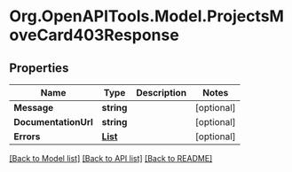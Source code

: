 # Org.OpenAPITools.Model.ProjectsMoveCard403Response

## Properties

Name | Type | Description | Notes
------------ | ------------- | ------------- | -------------
**Message** | **string** |  | [optional] 
**DocumentationUrl** | **string** |  | [optional] 
**Errors** | [**List<ProjectsMoveCard403ResponseErrorsInner>**](ProjectsMoveCard403ResponseErrorsInner.md) |  | [optional] 

[[Back to Model list]](../README.md#documentation-for-models) [[Back to API list]](../README.md#documentation-for-api-endpoints) [[Back to README]](../README.md)

